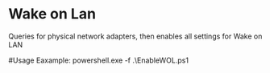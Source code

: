 # Wake on Lan
Queries for physical network adapters, then enables all settings for Wake on LAN

#Usage
Eaxample: powershell.exe -f .\EnableWOL.ps1
#
